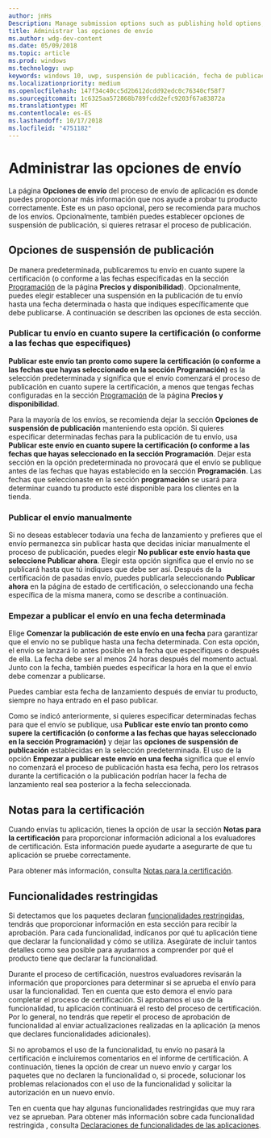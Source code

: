 ```yaml
---
author: jnHs
Description: Manage submission options such as publishing hold options, notes for certification, and more.
title: Administrar las opciones de envío
ms.author: wdg-dev-content
ms.date: 05/09/2018
ms.topic: article
ms.prod: windows
ms.technology: uwp
keywords: windows 10, uwp, suspensión de publicación, fecha de publicación, realizar un envío para publicar, aprobación de funcionalidad restringida
ms.localizationpriority: medium
ms.openlocfilehash: 147f34c40cc5d2b612dcdd92edc0c76340cf58f7
ms.sourcegitcommit: 1c6325aa572868b789fcdd2efc9203f67a83872a
ms.translationtype: MT
ms.contentlocale: es-ES
ms.lasthandoff: 10/17/2018
ms.locfileid: "4751182"
---
```

# <a name="manage-submission-options"></a>Administrar las opciones de envío

La página **Opciones de envío** del proceso de envío de aplicación es donde puedes proporcionar más información que nos ayude a probar tu producto correctamente. Este es un paso opcional, pero se recomienda para muchos de los envíos. Opcionalmente, también puedes establecer opciones de suspensión de publicación, si quieres retrasar el proceso de publicación.


## <a name="publishing-hold-options"></a>Opciones de suspensión de publicación

De manera predeterminada, publicaremos tu envío en cuanto supere la certificación (o conforme a las fechas especificadas en la sección  [Programación](configure-precise-release-scheduling.md) de la página **Precios y disponibilidad**). Opcionalmente, puedes elegir establecer una suspensión en la publicación de tu envío hasta una fecha determinada o hasta que indiques específicamente que debe publicarse. A continuación se describen las opciones de esta sección. 


### <a name="publish-your-submission-as-soon-as-it-passes-certification-or-per-dates-you-specify"></a>Publicar tu envío en cuanto supere la certificación (o conforme a las fechas que especifiques)

**Publicar este envío tan pronto como supere la certificación (o conforme a las fechas que hayas seleccionado en la sección Programación)** es la selección predeterminada y significa que el envío comenzará el proceso de publicación en cuanto supere la certificación, a menos que tengas fechas configuradas en la sección [Programación](configure-precise-release-scheduling.md) de la página **Precios y disponibilidad**.   

Para la mayoría de los envíos, se recomienda dejar la sección **Opciones de suspensión de publicación** manteniendo esta opción. Si quieres especificar determinadas fechas para la publicación de tu envío, usa **Publicar este envío en cuanto supere la certificación (o conforme a las fechas que hayas seleccionado en la sección Programación**. Dejar esta sección en la opción predeterminada no provocará que el envío se publique antes de las fechas que hayas establecido en la sección **Programación**. Las fechas que seleccionaste en la sección **programación** se usará para determinar cuando tu producto esté disponible para los clientes en la tienda.


### <a name="publish-your-submission-manually"></a>Publicar el envío manualmente

Si no deseas establecer todavía una fecha de lanzamiento y prefieres que el envío permanezca sin publicar hasta que decidas iniciar manualmente el proceso de publicación, puedes elegir **No publicar este envío hasta que seleccione Publicar ahora**. Elegir esta opción significa que el envío no se publicará hasta que tú indiques que debe ser así. Después de la certificación de pasadas envío, puedes publicarla seleccionando **Publicar ahora** en la página de estado de certificación, o seleccionando una fecha específica de la misma manera, como se describe a continuación.


### <a name="start-publishing-your-submission-on-a-certain-date"></a>Empezar a publicar el envío en una fecha determinada

Elige **Comenzar la publicación de este envío en una fecha** para garantizar que el envío no se publique hasta una fecha determinada. Con esta opción, el envío se lanzará lo antes posible en la fecha que especifiques o después de ella. La fecha debe ser al menos 24 horas después del momento actual. Junto con la fecha, también puedes especificar la hora en la que el envío debe comenzar a publicarse. 

Puedes cambiar esta fecha de lanzamiento después de enviar tu producto, siempre no haya entrado en el paso publicar. 
 
Como se indicó anteriormente, si quieres especificar determinadas fechas para que el envío se publique, usa **Publicar este envío tan pronto como supere la certificación (o conforme a las fechas que hayas seleccionado en la sección Programación)** y dejar las **opciones de suspensión de publicación** establecidas en la selección predeterminada. El uso de la opción **Empezar a publicar este envío en una fecha** significa que el envío no comenzará el proceso de publicación hasta esa fecha, pero los retrasos durante la certificación o la publicación podrían hacer la fecha de lanzamiento real sea posterior a la fecha seleccionada. 


## <a name="notes-for-certification"></a>Notas para la certificación

Cuando envías tu aplicación, tienes la opción de usar la sección **Notas para la certificación** para proporcionar información adicional a los evaluadores de certificación. Esta información puede ayudarte a asegurarte de que tu aplicación se pruebe correctamente. 

Para obtener más información, consulta [Notas para la certificación](notes-for-certification.md).


## <a name="restricted-capabilities"></a>Funcionalidades restringidas

Si detectamos que los paquetes declaran [funcionalidades restringidas](../packaging/app-capability-declarations.md#restricted-capabilities), tendrás que proporcionar información en esta sección para recibir la aprobación. Para cada funcionalidad, indícanos por qué tu aplicación tiene que declarar la funcionalidad y cómo se utiliza. Asegúrate de incluir tantos detalles como sea posible para ayudarnos a comprender por qué el producto tiene que declarar la funcionalidad. 

Durante el proceso de certificación, nuestros evaluadores revisarán la información que proporciones para determinar si se aprueba el envío para usar la funcionalidad. Ten en cuenta que esto demora el envío para completar el proceso de certificación. Si aprobamos el uso de la funcionalidad, tu aplicación continuará el resto del proceso de certificación. Por lo general, no tendrás que repetir el proceso de aprobación de funcionalidad al enviar actualizaciones realizadas en la aplicación (a menos que declares funcionalidades adicionales). 

Si no aprobamos el uso de la funcionalidad, tu envío no pasará la certificación e incluiremos comentarios en el informe de certificación. A continuación, tienes la opción de crear un nuevo envío y cargar los paquetes que no declaren la funcionalidad o, si procede, solucionar los problemas relacionados con el uso de la funcionalidad y solicitar la autorización en un nuevo envío.

Ten en cuenta que hay algunas funcionalidades restringidas que muy rara vez se aprueban. Para obtener más información sobre cada funcionalidad restringida , consulta [Declaraciones de funcionalidades de las aplicaciones](../packaging/app-capability-declarations.md#restricted-capabilities).

